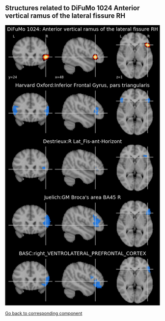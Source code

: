 


## Structures related to DiFuMo 1024 Anterior vertical ramus of the lateral fissure RH

![704](704.jpg "Structures related to DiFuMo 1024 Anterior vertical ramus of the lateral fissure RH")

[Go back to corresponding component](https://parietal-inria.github.io/DiFuMo/1024/html/704.html)